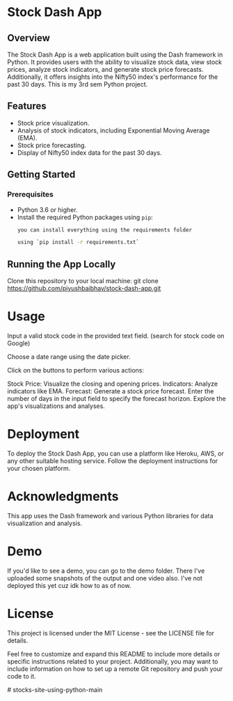# Stock Dash App

## Overview

The Stock Dash App is a web application built using the Dash framework in Python. It provides users with the ability to visualize stock data, view stock prices, analyze stock indicators, and generate stock price forecasts. Additionally, it offers insights into the Nifty50 index's performance for the past 30 days. This is my 3rd sem Python project.

## Features

- Stock price visualization.
- Analysis of stock indicators, including Exponential Moving Average (EMA).
- Stock price forecasting.
- Display of Nifty50 index data for the past 30 days.

## Getting Started

### Prerequisites

- Python 3.6 or higher.
- Install the required Python packages using `pip`:
  ```bash
  you can install everything using the requirements folder

  using `pip install -r requirements.txt`

## Running the App Locally

 Clone this repository to your local machine:
 git clone https://github.com/piyushbaibhav/stock-dash-app.git


# Usage
 Input a valid stock code in the provided text field. (search for stock code on Google)

Choose a date range using the date picker.

Click on the buttons to perform various actions:

Stock Price: Visualize the closing and opening prices.
Indicators: Analyze indicators like EMA.
Forecast: Generate a stock price forecast.
Enter the number of days in the input field to specify the forecast horizon.
Explore the app's visualizations and analyses.

# Deployment
 
 To deploy the Stock Dash App, you can use a platform like Heroku, AWS, or any other suitable hosting service. Follow the deployment instructions for your chosen platform.

# Acknowledgments

 This app uses the Dash framework and various Python libraries for data visualization and analysis.

# Demo

If you'd like to see a demo, you can go to the demo folder. There I've uploaded some snapshots of the output and one video also. I've not deployed this yet cuz idk how to as of now.


# License

 This project is licensed under the MIT License - see the LICENSE file for details.

Feel free to customize and expand this README to include more details or specific instructions related to your project. Additionally, you may want to include information on how to set up a remote Git repository and push your code to it.

#   s t o c k s - s i t e - u s i n g - p y t h o n - m a i n  
 